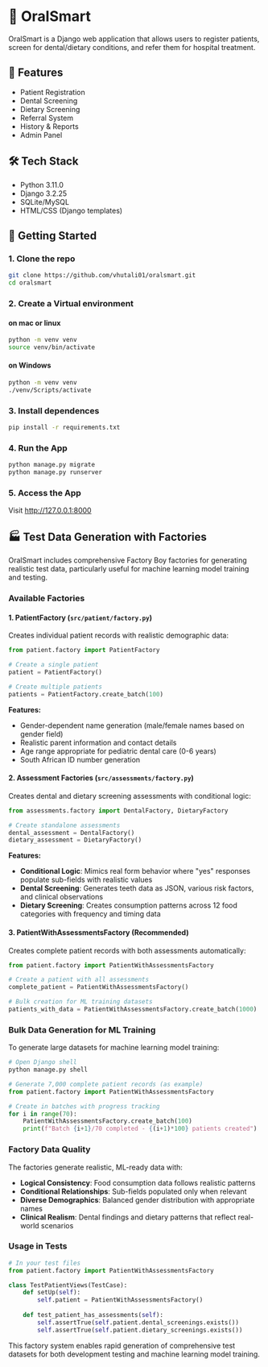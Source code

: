 # 🦷 OralSmart

OralSmart is a Django web application that allows users to register patients, screen for dental/dietary conditions, and refer them for hospital treatment.

## 🚀 Features

- Patient Registration
- Dental Screening
- Dietary Screening
- Referral System
- History & Reports
- Admin Panel

## 🛠️ Tech Stack

- Python 3.11.0
- Django 3.2.25
- SQLite/MySQL
- HTML/CSS (Django templates)

## 🏁 Getting Started

### 1. Clone the repo

```bash
git clone https://github.com/vhutali01/oralsmart.git
cd oralsmart
```

###  2. Create a Virtual environment

#### on mac or linux

```bash
python -m venv venv
source venv/bin/activate
```
#### on Windows
```bash
python -m venv venv
./venv/Scripts/activate
```

### 3. Install dependences

```bash
pip install -r requirements.txt
```

### 4. Run the App

```bash
python manage.py migrate
python manage.py runserver
```

### 5. Access the App

Visit http://127.0.0.1:8000

## 🏭 Test Data Generation with Factories

OralSmart includes comprehensive Factory Boy factories for generating realistic test data, particularly useful for machine learning model training and testing.

### Available Factories

#### 1. PatientFactory (`src/patient/factory.py`)
Creates individual patient records with realistic demographic data:

```python
from patient.factory import PatientFactory

# Create a single patient
patient = PatientFactory()

# Create multiple patients
patients = PatientFactory.create_batch(100)
```

**Features:**
- Gender-dependent name generation (male/female names based on gender field)
- Realistic parent information and contact details
- Age range appropriate for pediatric dental care (0-6 years)
- South African ID number generation

#### 2. Assessment Factories (`src/assessments/factory.py`)
Creates dental and dietary screening assessments with conditional logic:

```python
from assessments.factory import DentalFactory, DietaryFactory

# Create standalone assessments
dental_assessment = DentalFactory()
dietary_assessment = DietaryFactory()
```

**Features:**
- **Conditional Logic**: Mimics real form behavior where "yes" responses populate sub-fields with realistic values
- **Dental Screening**: Generates teeth data as JSON, various risk factors, and clinical observations
- **Dietary Screening**: Creates consumption patterns across 12 food categories with frequency and timing data

#### 3. PatientWithAssessmentsFactory (Recommended)
Creates complete patient records with both assessments automatically:

```python
from patient.factory import PatientWithAssessmentsFactory

# Create a patient with all assessments
complete_patient = PatientWithAssessmentsFactory()

# Bulk creation for ML training datasets
patients_with_data = PatientWithAssessmentsFactory.create_batch(1000)
```

### Bulk Data Generation for ML Training

To generate large datasets for machine learning model training:

```python
# Open Django shell
python manage.py shell

# Generate 7,000 complete patient records (as example)
from patient.factory import PatientWithAssessmentsFactory

# Create in batches with progress tracking
for i in range(70):
    PatientWithAssessmentsFactory.create_batch(100)
    print(f"Batch {i+1}/70 completed - {(i+1)*100} patients created")
```

### Factory Data Quality

The factories generate realistic, ML-ready data with:
- **Logical Consistency**: Food consumption data follows realistic patterns
- **Conditional Relationships**: Sub-fields populated only when relevant
- **Diverse Demographics**: Balanced gender distribution with appropriate names
- **Clinical Realism**: Dental findings and dietary patterns that reflect real-world scenarios

### Usage in Tests

```python
# In your test files
from patient.factory import PatientWithAssessmentsFactory

class TestPatientViews(TestCase):
    def setUp(self):
        self.patient = PatientWithAssessmentsFactory()
        
    def test_patient_has_assessments(self):
        self.assertTrue(self.patient.dental_screenings.exists())
        self.assertTrue(self.patient.dietary_screenings.exists())
```

This factory system enables rapid generation of comprehensive test datasets for both development testing and machine learning model training.
